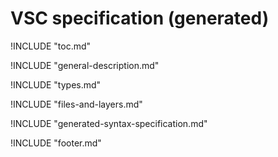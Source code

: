 # VSC specification (generated)

<!-- Heading and TOC -->
!INCLUDE "toc.md"

<!-- Features and introduction -->
!INCLUDE "general-description.md"

<!-- Types, constraints/ranges, type resolution in namespaces. -->
!INCLUDE "types.md"

<!-- Layers concept, VSC File Syntax, semantics and structure -->
!INCLUDE "files-and-layers.md"

<!-- Syntax specification (generated from source) -->
!INCLUDE "generated-syntax-specification.md"

<!-- End of document -->
!INCLUDE "footer.md"
